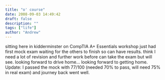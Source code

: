 ```yaml
---
title: "o' course"
date: 2008-09-03 14:49:42
draft: false
description: ""
tags: ["life"]
author: "Andrew"
---
```


sitting here in kidderminster on CompTIA A+ Essentials workshop just had first mock exam waiting for the others to finish so can have results. think I need a lot of revision and further work before can take the exam but will see. looking forward to drive home... looking forward to getting home. Update: I passed the mock with 77/100 (needed 70% to pass, will need 75% in real exam) and journey back went well.
